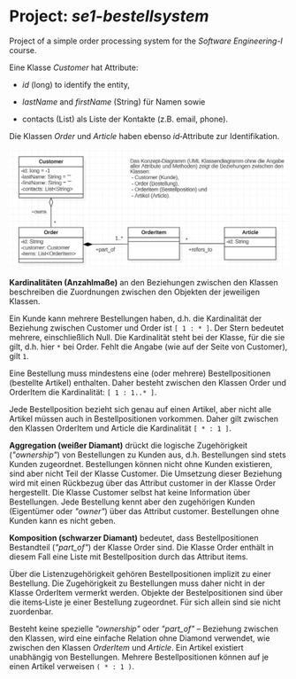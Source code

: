 # Project: *se1-bestellsystem*

Project of a simple order processing system for the *Software Engineering-I*
course.

Eine Klasse *Customer* hat Attribute:

- *id* (long) to identify the entity,

- *lastName* and *firstName* (String) für Namen sowie

- contacts (List<String>) als Liste der Kontakte (z.B. email, phone).

Die Klassen *Order* und *Article* haben ebenso *id*‐Attribute zur
Identifikation.

<img src="https://raw.githubusercontent.com/sgra64/se1-bestellsystem/refs/heads/markup/main/concept-diagram.png" alt="drawing" width="600"/>

**Kardinalitäten (Anzahlmaße)** an den Beziehungen zwischen den Klassen
beschreiben die Zuordnungen zwischen den Objekten der jeweiligen Klassen.

Ein Kunde kann mehrere Bestellungen haben, d.h. die Kardinalität der Beziehung
zwischen Customer und Order ist `[ 1 : * ]`. Der Stern bedeutet mehrere,
einschließlich Null. Die Kardinalität steht bei der Klasse, für die sie gilt,
d.h. hier `*` bei Order. Fehlt die Angabe (wie auf der Seite von Customer),
gilt `1`.

Eine Bestellung muss mindestens eine (oder mehrere) Bestellpositionen
(bestellte Artikel) enthalten.
Daher besteht zwischen den Klassen Order und OrderItem die Kardinalität:
`[ 1 : 1..* ]`.

Jede Bestellposition bezieht sich genau auf einen Artikel, aber nicht alle
Artikel müssen auch in Bestellpositionen vorkommen.
Daher gilt zwischen den Klassen OrderItem und Article die Kardinalität
`[ * : 1 ]`.

**Aggregation (weißer Diamant)** drückt die logische Zugehörigkeit (*"ownership"*)
von Bestellungen zu Kunden aus, d.h. Bestellungen sind stets Kunden zugeordnet.
Bestellungen können nicht ohne Kunden existieren, sind aber nicht Teil der
Klasse Customer. Die Umsetzung dieser Beziehung wird mit einen Rückbezug über das
Attribut customer in der Klasse Order hergestellt. Die Klasse Customer selbst hat
keine Information über Bestellungen. Jede Bestellung kennt aber den zugehörigen
Kunden (Eigentümer oder *"owner"*) über das Attribut customer.
Bestellungen ohne Kunden kann es nicht geben.

**Komposition (schwarzer Diamant)** bedeutet, dass Bestellpositionen Bestandteil
(*"part_of"*) der Klasse Order sind. Die Klasse Order enthält in diesem Fall eine
Liste mit Bestellposition durch das Attribut items.

Über die Listenzugehörigkeit gehören Bestellpositionen implizit zu einer Bestellung.
Die Zugehörigkeit zu Bestellungen muss daher nicht in der Klasse OrderItem vermerkt
werden. Objekte der Bestelpositionen sind über die items‐Liste je einer Bestellung
zugeordnet. Für sich allein sind sie nicht zuordenbar.

Besteht keine spezielle *"ownership"* oder *"part_of"* – Beziehung zwischen den
Klassen, wird eine einfache Relation ohne Diamond verwendet, wie zwischen den
Klassen *OrderItem* und *Article*. Ein Artikel existiert unabhängig von Bestellungen.
Mehrere Bestellpositionen können auf je einen Artikel verweisen `( * : 1 )`.


